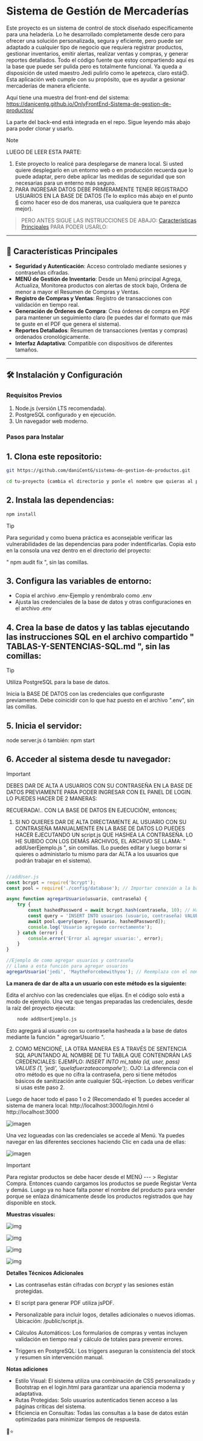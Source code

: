 # Sistema de Gestión de Mercaderías

Este proyecto es un sistema de control de stock diseñado específicamente para una heladería. Lo he desarrollado completamente desde cero para ofrecer una solución personalizada, segura y eficiente, pero puede ser adaptado a cualquier tipo de negocio que requiera registrar productos, gestionar inventarios, emitir alertas, realizar ventas y compras, y generar reportes detallados. Todo el código fuente que estoy compartiendo aquí es la base que puede ser pulida pero es totalmente funcional. Ya queda a disposición de usted maestro Jedi pulirlo como le apetezca, claro está😊.
Esta aplicación web cumple con su propósito, que es ayudar a gesionar mercaderías de manera eficiente.

Aquí tiene una muestra del front-end del sistema: https://danicentg.github.io/OnlyFrontEnd-Sistema-de-gestion-de-productos/

La parte del back-end está integrada en el repo. Sigue leyendo más abajo para poder clonar y usarlo.

> [!NOTE]
>
> LUEGO DE LEER ESTA PARTE:
> 1. Este proyecto lo realicé para desplegarse de manera local. Si usted quiere desplegarlo en un entorno web o en producción recuerda que lo puede adaptar, pero debe aplicar las medidas de seguridad que son necesarias para un enterno más seguro.
> 2. PARA INGRESAR DATOS DEBE PRIMERAMENTE TENER REGISTRADO USUARIOS EN LA BASE DE DATOS (Te lo explico más abajo en el punto [6](#6-acceder-al-sistema-desde-tu-navegador) como hacer eso de dos maneras, usa cualquiera que te parezca mejor).

> PERO ANTES SIGUE LAS INSTRUCCIONES DE ABAJO: [Características Principales](#-características-principales) PARA PODER USARLO:

---

## 🚀 **Características Principales**
- **Seguridad y Autenticación**: Acceso controlado mediante sesiones y contraseñas cifradas.
- **MENÚ de Gestión de Inventario**: Desde un Menú principal Agrega, Actualiza, Monitorea productos con alertas de stock bajo, Ordena de menor a mayor el Resumen de Compras y Ventas.
- **Registro de Compras y Ventas**: Registro de transacciones con validación en tiempo real.
- **Generación de Órdenes de Compra**: Crea órdenes de compra en PDF para mantener un seguimiento claro (le puedes dar el formato que más te guste en el PDF que genera el sistema).
- **Reportes Detallados**: Resumen de transacciones (ventas y compras) ordenados cronológicamente.
- **Interfaz Adaptativa**: Compatible con dispositivos de diferentes tamaños.

---


## 🛠️ **Instalación y Configuración**

### **Requisitos Previos**
1. Node.js (versión LTS recomendada).
2. PostgreSQL configurado y en ejecución.
3. Un navegador web moderno.


### **Pasos para Instalar**

## 1. Clona este repositorio:

```bash
git https://github.com/daniCentG/sistema-de-gestion-de-productos.git

cd tu-proyecto (cambia el directorio y ponle el nombre que quieras al proyecto)
```

## 2. Instala las dependencias:

```bash
npm install
```

> [!TIP]
> Para seguridad y como buena práctica es aconsejable verificar las vulnerabilidades de las dependencias para poder indentificarlas.
> Copia esto en la consola una vez dentro en el directorio del proyecto:
>
> " npm audit fix ", sin las comillas.

## 3. Configura las variables de entorno:

* Copia el archivo .env-Ejemplo y renómbralo como .env
* Ajusta las credenciales de la base de datos y otras configuraciones en el archivo .env

## 4. Crea la base de datos y las tablas ejecutando las instrucciones SQL en el archivo compartido " TABLAS-Y-SENTENCIAS-SQL.md ", sin las comillas:

> [!TIP]
> Utiliza PostgreSQL para la base de datos.
>
>Inicia la BASE DE DATOS con las credenciales que configuraste previamente. Debe coinicidir con lo que haz puesto en el archivo ".env", sin las comillas.
>
## 5. Inicia el servidor: 

node server.js  ó   también: npm start

## 6. Acceder al sistema desde tu navegador:

> [!IMPORTANT]
> DEBES DAR DE ALTA A USUARIOS CON SU CONTRASEÑA EN LA BASE DE DATOS PREVIAMENTE PARA PODER INGRESAR CON EL PANEL DE LOGIN.
> LO PUEDES HACER DE 2 MANERAS:
>
>RECUERADA!.. CON LA BASE DE DATOS EN EJECUCIÓN!, entonces;

1. SI NO QUIERES DAR DE ALTA DIRECTAMENTE AL USUARIO CON SU CONTRASEÑA MANUALMENTE EN LA BASE DE DATOS LO PUEDES HACER EJECUTANDO UN script.js QUE HASHEA LA CONTRASEÑA. LO HE SUBIDO CON LOS DEMÁS ARCHIVOS, EL ARCHIVO SE LLAMA: " addUserEjemplo.js ", sin comillas. (Lo puedes editar y luego borrar si quieres o administarlo tu mismo para dar ALTA a los usuarios que podrán trabajar en el sistema).

```javascript

//addUser.js
const bcrypt = require('bcrypt');
const pool = require('./config/database'); // Importar conexión a la base de datos

async function agregarUsuario(usuario, contraseña) {
    try {
        const hashedPassword = await bcrypt.hash(contraseña, 10); // Hashear la contraseña
        const query = 'INSERT INTO usuarios (usuario, contraseña) VALUES ($1, $2)';
        await pool.query(query, [usuario, hashedPassword]);
        console.log('Usuario agregado correctamente');
    } catch (error) {
        console.error('Error al agregar usuario:', error);
    }
}

//Ejemplo de como agregar usuarios y contraseña
// Llama a esta función para agregar usuarios
agregarUsuario('jedi', 'MaytheForcebewithyou'); // Reemplaza con el nombre de usuario y contraseña deseada
```

**La manera de dar de alta a un usuario con este método es la siguiente:**

Edita el archivo con las credenciales que elijas. En el código solo está a modo de ejemplo.
Una vez que tengas preparadas las credenciales, desde la raíz del proyecto ejecuta:

```bash
    node addUserEjemplo.js
```

Esto agregará al usuario con su contraseña hasheada a la base de datos mediante la función " agregarUsuario ".

2. COMO MENCIONÉ, LA OTRA MANERA ES A TRAVÉS DE SENTENCIA SQL APUNTANDO AL NOMBRE DE TU TABLA QUE CONTENDRÁN LAS CREDENCIALES: EJEMPLO: *INSERT INTO mi_tabla (id, user, pass) VALUES (1, 'jedi', 'quelafuerzateacompañe');*. OJO: La diferencia con el otro método es que no cifra la contraseña, pero si tiene métodos básicos de sanitización ante cualquier SQL-injection. Lo debes verificar si usas este paso 2.

Luego de hacer todo el paso 1 o 2 (Recomendado el 1) puedes acceder al sistema de manera local:  http://localhost:3000/login.html   ó  http://localhost:3000

![imagen](imagesMuestra/image-1.png)

Una vez logueadas con las credenciales se accede al Menú. Ya puedes navegar en las diferentes secciones haciendo Clic en cada una de ellas:

![imagen](imagesMuestra/image-2.png)

> [!IMPORTANT]
> Para registar productos se debe hacer desde el MENÚ --- > Registar Compra. Entonces cuando cargamos los productos se puede Registar Venta y demás. Luego ya no hace falta poner el nombre del producto para vender porque se enlaza dinámicamente desde los productos registrados que hay disponible en stock.
>

**Muestras visuales:**

![img](imagesMuestra/image-3.png)

![img](imagesMuestra/image-4.png)

![img](imagesMuestra/image-5.png)

![img](imagesMuestra/image-6.png)

**Detalles Técnicos Adicionales**

- Las contraseñas están cifradas con *bcrypt* y las sesiones están protegidas.

- El script para generar PDF utiliza jsPDF.

- Personalizable para incluir logos, detalles adicionales o nuevos idiomas. Ubicación: /public/script.js.

 - Cálculos Automáticos:
 Los formularios de compras y ventas incluyen validación en tiempo real y cálculo de totales para prevenir errores.

- Triggers en PostgreSQL:
Los triggers aseguran la consistencia del stock y resumen sin intervención manual.

**Notas adiciones**
- Estilo Visual: El sistema utiliza una combinación de CSS personalizado y Bootstrap en el login.html para garantizar una apariencia moderna y adaptativa.
- Rutas Protegidas: Solo usuarios autenticados tienen acceso a las páginas críticas del sistema.
- Eficiencia en Consultas: Todas las consultas a la base de datos están optimizadas para minimizar tiempos de respuesta.


🚀⭐